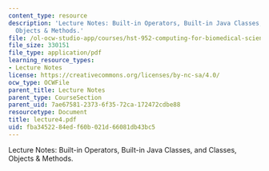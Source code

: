 ```yaml
---
content_type: resource
description: 'Lecture Notes: Built-in Operators, Built-in Java Classes, and  Classes,
  Objects & Methods.'
file: /ol-ocw-studio-app/courses/hst-952-computing-for-biomedical-scientists-fall-2002/fba3452284edf60b021d66081db43bc5_lecture4.pdf
file_size: 330151
file_type: application/pdf
learning_resource_types:
- Lecture Notes
license: https://creativecommons.org/licenses/by-nc-sa/4.0/
ocw_type: OCWFile
parent_title: Lecture Notes
parent_type: CourseSection
parent_uid: 7ae67581-2373-6f35-72ca-172472cdbe88
resourcetype: Document
title: lecture4.pdf
uid: fba34522-84ed-f60b-021d-66081db43bc5
---
```

Lecture Notes: Built-in Operators, Built-in Java Classes, and  Classes, Objects & Methods.
